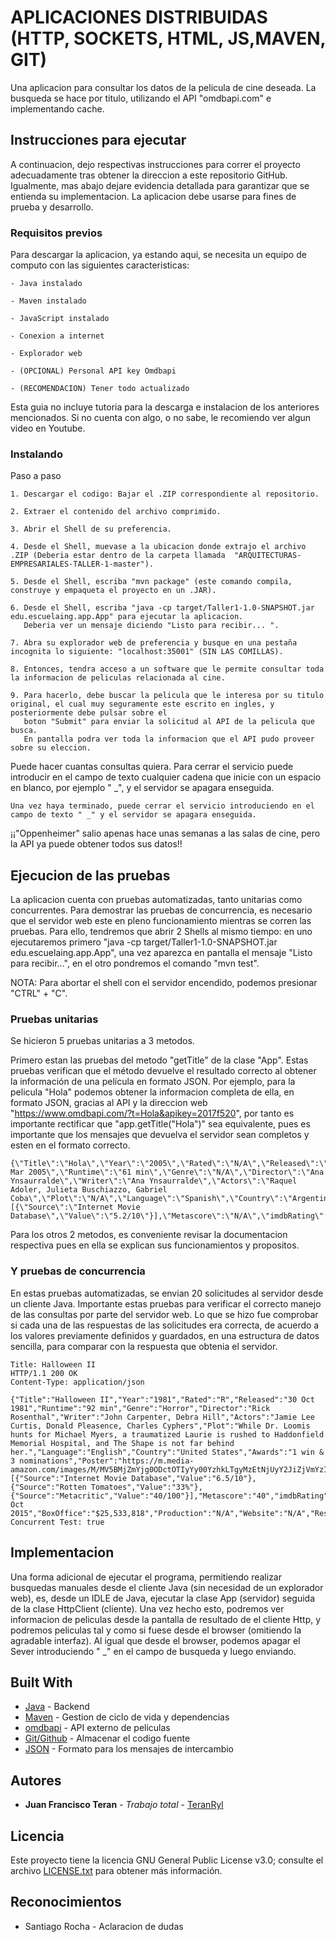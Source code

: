 # APLICACIONES DISTRIBUIDAS (HTTP, SOCKETS, HTML, JS,MAVEN, GIT)

Una aplicacion para consultar los datos de la pelicula de cine deseada. La busqueda se hace por titulo, utilizando el API "omdbapi.com" e implementando cache.

## Instrucciones para ejecutar

A continuacion, dejo respectivas instrucciones para correr el proyecto adecuadamente tras obtener la direccion a este repositorio GitHub. Igualmente, mas abajo dejare evidencia detallada para garantizar que se entienda su implementacion. La aplicacion debe usarse para fines de prueba y desarrollo.

### Requisitos previos

Para descargar la aplicacion, ya estando aqui, se necesita un equipo de computo con las siguientes caracteristicas:

```
- Java instalado

- Maven instalado

- JavaScript instalado

- Conexion a internet

- Explorador web

- (OPCIONAL) Personal API key Omdbapi

- (RECOMENDACION) Tener todo actualizado
```
Esta guia no incluye tutoria para la descarga e instalacion de los anteriores mencionados. Si no cuenta con algo, o no sabe, le recomiendo ver algun video en Youtube.

### Instalando

Paso a paso

```
1. Descargar el codigo: Bajar el .ZIP correspondiente al repositorio.

2. Extraer el contenido del archivo comprimido.

3. Abrir el Shell de su preferencia.

4. Desde el Shell, muevase a la ubicacion donde extrajo el archivo .ZIP (Deberia estar dentro de la carpeta llamada  "ARQUITECTURAS-EMPRESARIALES-TALLER-1-master").

5. Desde el Shell, escriba "mvn package" (este comando compila, construye y empaqueta el proyecto en un .JAR).

6. Desde el Shell, escriba "java -cp target/Taller1-1.0-SNAPSHOT.jar edu.escuelaing.app.App" para ejecutar la aplicacion.
   Deberia ver un mensaje diciendo "Listo para recibir... ".

7. Abra su explorador web de preferencia y busque en una pestaña incognita lo siguiente: "localhost:35001" (SIN LAS COMILLAS).

8. Entonces, tendra acceso a un software que le permite consultar toda la informacion de peliculas relacionada al cine.

9. Para hacerlo, debe buscar la pelicula que le interesa por su titulo original, el cual muy seguramente este escrito en ingles, y posteriormente debe pulsar sobre el
   boton "Submit" para enviar la solicitud al API de la pelicula que busca.
   En pantalla podra ver toda la informacion que el API pudo proveer sobre su eleccion.
```

Puede hacer cuantas consultas quiera. Para cerrar el servicio puede introducir en el campo de texto cualquier cadena que inicie con un espacio en blanco, por ejemplo " _", y el servidor se apagara enseguida. 

```
Una vez haya terminado, puede cerrar el servicio introduciendo en el campo de texto " _" y el servidor se apagara enseguida.

```

¡¡"Oppenheimer" salio apenas hace unas semanas a las salas de cine, pero la API ya puede obtener todos sus datos!!

## Ejecucion de las pruebas

La aplicacion cuenta con pruebas automatizadas, tanto unitarias como concurrentes. Para demostrar las pruebas de concurrencia, es necesario que el servidor web este en pleno funcionamiento mientras se corren las pruebas. Para ello, tendremos que abrir 2 Shells al mismo tiempo: en uno ejecutaremos primero "java -cp target/Taller1-1.0-SNAPSHOT.jar edu.escuelaing.app.App", una vez aparezca en pantalla el mensaje "Listo para recibir...", en el otro pondremos el comando "mvn test".

NOTA: Para abortar el shell con el servidor encendido, podemos presionar "CTRL" + "C".

### Pruebas unitarias

Se hicieron 5 pruebas unitarias a 3 metodos.

Primero estan las pruebas del metodo "getTitle" de la clase "App".
Estas pruebas verifican que el método devuelve el resultado correcto al obtener la información de una película en formato JSON.
Por ejemplo, para la pelicula "Hola" podemos obtener la informacion completa de ella, en formato JSON, gracias al API y la direccion web "https://www.omdbapi.com/?t=Hola&apikey=2017f520", por tanto es importante rectificar que "app.getTitle("Hola")" sea equivalente, pues es importante que los mensajes que devuelva el servidor sean completos y esten en el formato correcto.
```
{\"Title\":\"Hola\",\"Year\":\"2005\",\"Rated\":\"N/A\",\"Released\":\"01 Mar 2005\",\"Runtime\":\"61 min\",\"Genre\":\"N/A\",\"Director\":\"Ana Ynsaurralde\",\"Writer\":\"Ana Ynsaurralde\",\"Actors\":\"Raquel Adoler, Julieta Buschiazzo, Gabriel Coba\",\"Plot\":\"N/A\",\"Language\":\"Spanish\",\"Country\":\"Argentina\",\"Awards\":\"N/A\",\"Poster\":\"N/A\",\"Ratings\":[{\"Source\":\"Internet Movie Database\",\"Value\":\"5.2/10\"}],\"Metascore\":\"N/A\",\"imdbRating\":\"5.2\",\"imdbVotes\":\"5\",\"imdbID\":\"tt0451761\",\"Type\":\"movie\",\"DVD\":\"N/A\",\"BoxOffice\":\"N/A\",\"Production\":\"N/A\",\"Website\":\"N/A\",\"Response\":\"True\"}
```
Para los otros 2 metodos, es conveniente revisar la documentacion respectiva pues en ella se explican sus funcionamientos y propositos.

### Y pruebas de concurrencia

En estas pruebas automatizadas, se envian 20 solicitudes al servidor desde un cliente Java. Importante estas pruebas para verificar el correcto manejo de las consultas por parte del servidor web.
Lo que se hizo fue comprobar si cada una de las respuestas de las solicitudes era correcta, de acuerdo a los valores previamente definidos y guardados, en una estructura de datos sencilla, para comparar con la respuesta que obtenia el servidor.

```
Title: Halloween II
HTTP/1.1 200 OK
Content-Type: application/json

{"Title":"Halloween II","Year":"1981","Rated":"R","Released":"30 Oct 1981","Runtime":"92 min","Genre":"Horror","Director":"Rick Rosenthal","Writer":"John Carpenter, Debra Hill","Actors":"Jamie Lee Curtis, Donald Pleasence, Charles Cyphers","Plot":"While Dr. Loomis hunts for Michael Myers, a traumatized Laurie is rushed to Haddonfield Memorial Hospital, and The Shape is not far behind her.","Language":"English","Country":"United States","Awards":"1 win & 3 nominations","Poster":"https://m.media-amazon.com/images/M/MV5BMjZmYjg0ODctOTIyYy00YzhkLTgyMzEtNjUyY2JiZjVmYzI2XkEyXkFqcGdeQXVyMTQxNzMzNDI@._V1_SX300.jpg","Ratings":[{"Source":"Internet Movie Database","Value":"6.5/10"},{"Source":"Rotten Tomatoes","Value":"33%"},{"Source":"Metacritic","Value":"40/100"}],"Metascore":"40","imdbRating":"6.5","imdbVotes":"96,871","imdbID":"tt0082495","Type":"movie","DVD":"19 Oct 2015","BoxOffice":"$25,533,818","Production":"N/A","Website":"N/A","Response":"True"}
Concurrent Test: true
```

## Implementacion

Una forma adicional de ejecutar el programa, permitiendo realizar busquedas manuales desde el cliente Java (sin necesidad de un explorador web), es, desde un IDLE de Java, ejecutar la clase App (servidor) seguida de la clase HttpClient (cliente). Una vez hecho esto, podremos ver informacion de peliculas desde la pantalla de resultado de el cliente Http, y podremos peliculas tal y como si fuese desde el browser (omitiendo la agradable interfaz). Al igual que desde el browser, podemos apagar el Sever introduciendo " _" en el campo de busqueda y luego enviando.

## Built With

* [Java](https://www.oracle.com/co/java/) - Backend
* [Maven](https://maven.apache.org/) - Gestion de ciclo de vida y dependencias
* [omdbapi](https://www.omdbapi.com) - API externo de peliculas
* [Git/Github](https://git-scm.com/) - Almacenar el codigo fuente
* [JSON](https://www.json.org/json-es.html) - Formato para los mensajes de intercambio

## Autores

* **Juan Francisco Teran** - *Trabajo total* - [TeranRyl](https://github.com/TeranRyl)

## Licencia

Este proyecto tiene la licencia GNU General Public License v3.0; consulte el archivo [LICENSE.txt](LICENSE.txt) para obtener más información.

## Reconocimientos

* Santiago Rocha - Aclaracion de dudas


